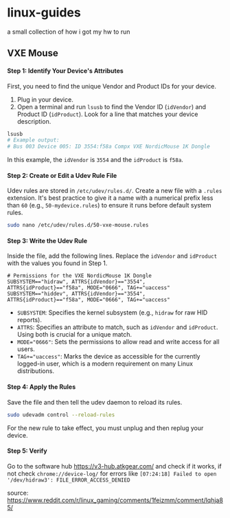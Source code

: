 # linux-guides
a small collection of how i got my hw to run

## VXE Mouse

#### Step 1: Identify Your Device's Attributes

First, you need to find the unique Vendor and Product IDs for your device.

1.  Plug in your device.
2.  Open a terminal and run `lsusb` to find the Vendor ID (`idVendor`) and Product ID (`idProduct`). Look for a line that matches your device description.

```bash
lsusb
# Example output:
# Bus 003 Device 005: ID 3554:f58a Compx VXE NordicMouse 1K Dongle
```

In this example, the `idVendor` is `3554` and the `idProduct` is `f58a`.

#### Step 2: Create or Edit a Udev Rule File

Udev rules are stored in `/etc/udev/rules.d/`. Create a new file with a `.rules` extension. It's best practice to give it a name with a numerical prefix less than `60` (e.g., `50-mydevice.rules`) to ensure it runs before default system rules.

```bash
sudo nano /etc/udev/rules.d/50-vxe-mouse.rules
```

#### Step 3: Write the Udev Rule

Inside the file, add the following lines. Replace the `idVendor` and `idProduct` with the values you found in Step 1.

```udevrules
# Permissions for the VXE NordicMouse 1K Dongle
SUBSYSTEM=="hidraw", ATTRS{idVendor}=="3554", ATTRS{idProduct}=="f58a", MODE="0666", TAG+="uaccess"
SUBSYSTEM=="hiddev", ATTRS{idVendor}=="3554", ATTRS{idProduct}=="f58a", MODE="0666", TAG+="uaccess"
```

  * `SUBSYSTEM`: Specifies the kernel subsystem (e.g., `hidraw` for raw HID reports).
  * `ATTRS`: Specifies an attribute to match, such as `idVendor` and `idProduct`. Using both is crucial for a unique match.
  * `MODE="0666"`: Sets the permissions to allow read and write access for all users.
  * `TAG+="uaccess"`: Marks the device as accessible for the currently logged-in user, which is a modern requirement on many Linux distributions.

#### Step 4: Apply the Rules

Save the file and then tell the udev daemon to reload its rules.

```bash
sudo udevadm control --reload-rules
```

For the new rule to take effect, you must unplug and then replug your device.

#### Step 5: Verify 

Go to the software hub https://v3-hub.atkgear.com/ and check if it works, if not check `chrome://device-log/` for errors like `[07:24:18] Failed to open '/dev/hidraw3': FILE_ERROR_ACCESS_DENIED`

source: https://www.reddit.com/r/linux_gaming/comments/1feizmm/comment/lqhja85/

